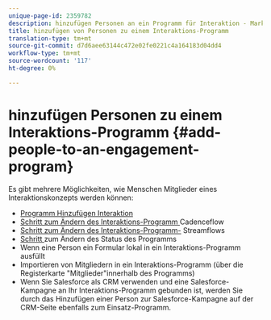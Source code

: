 ```yaml
---
unique-page-id: 2359782
description: hinzufügen Personen an ein Programm für Interaktion - Marketing Docs - Produktdokumentation
title: hinzufügen von Personen zu einem Interaktions-Programm
translation-type: tm+mt
source-git-commit: d7d6aee63144c472e02fe0221c4a164183d04dd4
workflow-type: tm+mt
source-wordcount: '117'
ht-degree: 0%

---
```



# hinzufügen Personen zu einem Interaktions-Programm {#add-people-to-an-engagement-program}

Es gibt mehrere Möglichkeiten, wie Menschen Mitglieder eines Interaktionskonzepts werden können:

* [Programm Hinzufügen Interaktion](../../../../product-docs/core-marketo-concepts/smart-campaigns/program-flow-actions/add-to-engagement-program.md)
* [Schritt zum Ändern des Interaktions-Programm ](../../../../product-docs/core-marketo-concepts/smart-campaigns/program-flow-actions/change-engagement-program-cadence.md) Cadenceflow
* [Schritt zum Ändern des Interaktions-Programm-](../../../../product-docs/core-marketo-concepts/smart-campaigns/program-flow-actions/change-engagement-program-stream.md) Streamflows
* [Schritt ](../../../../product-docs/core-marketo-concepts/smart-campaigns/program-flow-actions/change-program-status.md) zum Ändern des Status des Programms
* Wenn eine Person ein Formular lokal in ein Interaktions-Programm ausfüllt
* Importieren von Mitgliedern in ein Interaktions-Programm (über die Registerkarte &quot;Mitglieder&quot;innerhalb des Programms)
* Wenn Sie Salesforce als CRM verwenden und eine Salesforce-Kampagne an Ihr Interaktions-Programm gebunden ist, werden Sie durch das Hinzufügen einer Person zur Salesforce-Kampagne auf der CRM-Seite ebenfalls zum Einsatz-Programm.

